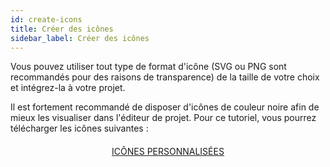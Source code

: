 ```yaml
---
id: create-icons
title: Créer des icônes
sidebar_label: Créer des icônes
---
```

Vous pouvez utiliser tout type de format d'icône (SVG ou PNG sont recommandés pour des raisons de transparence) de la taille de votre choix et intégrez-la à votre projet.

Il est fortement recommandé de disposer d'icônes de couleur noire afin de mieux les visualiser dans l'éditeur de projet. Pour ce tutoriel, vous pourrez télécharger les icônes suivantes :

<div style="text-align: center; margin-top: 20px">
  <p>
    

<a class="button"
href="../assets/custom-icons/Custom-Icons.zip">ICÔNES PERSONNALISÉES</a>

  </p>
</div>